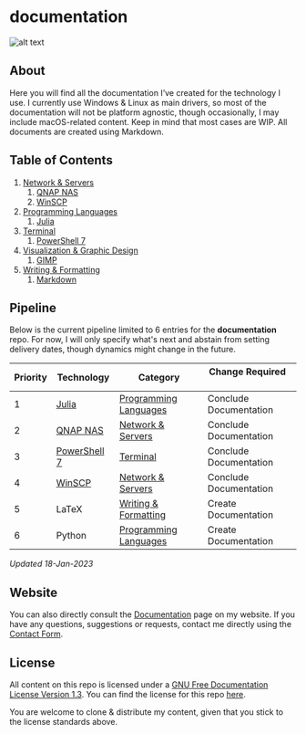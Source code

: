 # documentation

![alt text](https://raw.githubusercontent.com/pabloaguirrenck/digital-assets/master/documentation-cover-image.jpg "Documentation Cover Image")

## About
Here you will find all the documentation I’ve created for the technology I use. I currently use Windows & Linux as main drivers, so most of the documentation will not be platform agnostic, though occasionally, I may include macOS-related content. Keep in mind that most cases are WIP. All documents are created using Markdown.

## Table of Contents
1. [Network & Servers](https://github.com/pabloaguirrenck/documentation/tree/master/network-and-servers)
	1. [QNAP NAS](https://github.com/pabloaguirrenck/documentation/blob/master/network-and-servers/NAS.md)
	2. [WinSCP](https://github.com/pabloaguirrenck/documentation/blob/master/network-and-servers/WinSCP.md)
2. [Programming Languages](https://github.com/pabloaguirrenck/documentation/tree/master/programming-languages)
	1. [Julia](https://github.com/pabloaguirrenck/documentation/blob/master/programming-languages/julia.md)
3. [Terminal](https://github.com/pabloaguirrenck/documentation/tree/master/terminal)
	1. [PowerShell 7](https://github.com/pabloaguirrenck/documentation/blob/master/terminal/powershell-7.md)
4. [Visualization & Graphic Design](https://github.com/pabloaguirrenck/documentation/tree/master/visualization-and-graphic-design)
	1. [GIMP](https://github.com/pabloaguirrenck/documentation/blob/master/visualization-and-graphic-design/GIMP.md)
5. [Writing & Formatting](https://github.com/pabloaguirrenck/documentation/tree/master/writing-and-formatting)
	1. [Markdown](https://github.com/pabloaguirrenck/documentation/blob/master/writing-and-formatting/markdown.md)

## Pipeline
Below is the current pipeline limited to 6 entries for the **documentation** repo. For now, I will only specify what's next and abstain from setting delivery dates, though dynamics might change in the future.

| Priority | Technology | Category | Change Required &nbsp; &nbsp; &nbsp;|
|---|---|---|---|
| 1 | [Julia](https://github.com/pabloaguirrenck/documentation/blob/master/programming-languages/julia.md) | [Programming Languages](https://github.com/pabloaguirrenck/documentation/tree/master/programming-languages) | Conclude Documentation |
| 2 | [QNAP NAS](https://github.com/pabloaguirrenck/documentation/blob/master/network-and-servers/NAS.md) | [Network & Servers](https://github.com/pabloaguirrenck/documentation/tree/master/network-and-servers) | Conclude Documentation |
| 3 | [PowerShell 7](https://github.com/pabloaguirrenck/documentation/tree/master/terminal) | [Terminal](https://github.com/pabloaguirrenck/documentation/tree/master/terminal) | Conclude Documentation |
| 4 | [WinSCP](https://github.com/pabloaguirrenck/documentation/blob/master/network-and-servers/WinSCP.md) | [Network & Servers](https://github.com/pabloaguirrenck/documentation/tree/master/network-and-servers) | Conclude Documentation |
| 5 | LaTeX | [Writing & Formatting](https://github.com/pabloaguirrenck/documentation/tree/master/writing-and-formatting) | Create Documentation |
| 6 | Python | [Programming Languages](https://github.com/pabloaguirrenck/documentation/tree/master/programming-languages) | Create Documentation |

_Updated 18-Jan-2023_

## Website
You can also directly consult the [Documentation](https://pabloagn.com/documentation/) page on my website.
If you have any questions, suggestions or requests, contact me directly using the [Contact Form](https://pabloagn.com/contact/).

## License
All content on this repo is licensed under a [GNU Free Documentation License Version 1.3](https://www.gnu.org/licenses/fdl-1.3.en.html). You can find the license for this repo [here](https://github.com/pabloaguirrenck/documentation/blob/master/LICENSE).

You are welcome to clone & distribute my content, given that you stick to the license standards above.